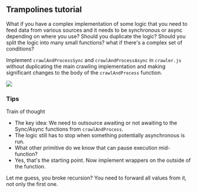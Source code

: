 ## Trampolines tutorial


What if you have a complex implementation of some logic that you need to feed data from various sources and it needs to be synchronous or async depending on where you use?
Should you duplicate the logic? Should you split the logic into many small functions? what if there's a complex set of conditions?

Implement `crawlAndProcessSync` and `crawlAndProcessAsync` in `crawler.js` without duplicating the main crawling implementation and making significant changes to the body of the `crawlAndProcess` function.

![](https://i.giphy.com/media/v1.Y2lkPTc5MGI3NjExZmJ6NHAwMHVpdm5ycGVzNDhnemR1NWlnNzBqMGZnd2J3aXlqbjM0eiZlcD12MV9pbnRlcm5hbF9naWZfYnlfaWQmY3Q9Zw/n4FpwV0JxhYjtBjn4U/giphy.gif)

### Tips

Train of thought
- The key idea: We need to outsource awaiting or not awaiting to the Sync/Async functions from `crawlAndProcess`.
- The logic still has to stop when something potentially asynchronous is run.
- What other primitive do we know that can pause execution mid-function?
- Yes, that's the starting point. Now implement wrappers on the outside of the function.


Let me guess, you broke recursion? You need to forward all values from it, not only the first one.

